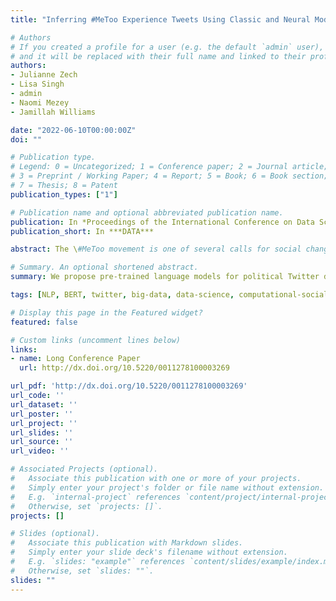 ```yaml
---
title: "Inferring #MeToo Experience Tweets Using Classic and Neural Models"

# Authors
# If you created a profile for a user (e.g. the default `admin` user), write the username (folder name) here 
# and it will be replaced with their full name and linked to their profile.
authors:
- Julianne Zech
- Lisa Singh
- admin
- Naomi Mezey
- Jamillah Williams

date: "2022-06-10T00:00:00Z"
doi: ""

# Publication type.
# Legend: 0 = Uncategorized; 1 = Conference paper; 2 = Journal article;
# 3 = Preprint / Working Paper; 4 = Report; 5 = Book; 6 = Book section;
# 7 = Thesis; 8 = Patent
publication_types: ["1"]

# Publication name and optional abbreviated publication name.
publication: In *Proceedings of the International Conference on Data Science, Technology and Applications (DATA)*
publication_short: In ***DATA***

abstract: The \#MeToo movement is one of several calls for social change to gain traction on Twitter in the past decade. The movement went viral after prominent individuals shared their experiences, and much of its power continues to be derived from experience sharing. Because millions of \#MeToo tweets are published every year, it is important to accurately identify experience-related tweets. Therefore, we propose a new task and compare the effectiveness of classic machine learning models, ensemble models, and a neural network model that incorporates a pre-trained language model to reduce the impact of feature sparsity. We find that even with limited training data, the neural network model outperforms the classic and ensemble classifiers. Finally, we analyze the experience-related conversation in the first year of the English language \#MeToo movement and determine that experience tweets represent a sizable minority of the conversation and are less correlated to major events than may be expected.

# Summary. An optional shortened abstract.
summary: We propose pre-trained language models for political Twitter data. We evaluate all models and report results. We release both data and pre-trained models.

tags: [NLP, BERT, twitter, big-data, data-science, computational-social-science]

# Display this page in the Featured widget?
featured: false

# Custom links (uncomment lines below)
links:
- name: Long Conference Paper
  url: http://dx.doi.org/10.5220/0011278100003269

url_pdf: 'http://dx.doi.org/10.5220/0011278100003269'
url_code: ''
url_dataset: ''
url_poster: ''
url_project: ''
url_slides: ''
url_source: ''
url_video: ''

# Associated Projects (optional).
#   Associate this publication with one or more of your projects.
#   Simply enter your project's folder or file name without extension.
#   E.g. `internal-project` references `content/project/internal-project/index.md`.
#   Otherwise, set `projects: []`.
projects: []

# Slides (optional).
#   Associate this publication with Markdown slides.
#   Simply enter your slide deck's filename without extension.
#   E.g. `slides: "example"` references `content/slides/example/index.md`.
#   Otherwise, set `slides: ""`.
slides: ""
---
```

